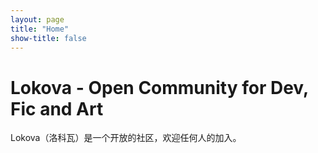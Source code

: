 ```yaml
---
layout: page
title: "Home"
show-title: false
---
```


# Lokova - Open Community for Dev, Fic and Art

Lokova（洛科瓦）是一个开放的社区，欢迎任何人的加入。
